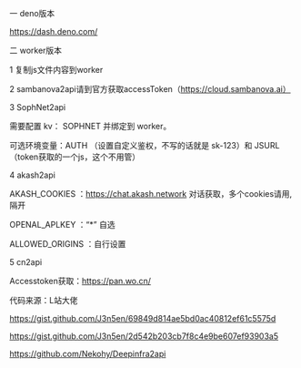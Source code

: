 一 deno版本

https://dash.deno.com/



二 worker版本


1 复制js文件内容到worker


2 sambanova2api请到官方获取accessToken（https://cloud.sambanova.ai）

3 SophNet2api

  需要配置 kv： SOPHNET 并绑定到 worker。

  可选环境变量：AUTH （设置自定义鉴权，不写的话就是 sk-123）和 JSURL（token获取的一个js，这个不用管）

4 akash2api

  AKASH_COOKIES ：https://chat.akash.network 对话获取，多个cookies请用,隔开
  
  OPENAL_APLKEY ：“*” 自选
  
  ALLOWED_ORIGINS ：自行设置

5 cn2api 

 Accesstoken获取：https://pan.wo.cn/

代码来源：L站大佬

https://gist.github.com/J3n5en/69849d814ae5bd0ac40812ef61c5575d


https://gist.github.com/J3n5en/2d542b203cb7f8c4e9be607ef93903a5

https://github.com/Nekohy/Deepinfra2api

